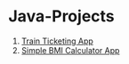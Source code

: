 # Java-Projects

1. <a href = "https://github.com/karthik13691/Train-Ticketing-App.git">Train Ticketing App</a>
2. <a href = "https://github.com/karthik13691/Java-Projects/tree/57d2cd4010a89c1a64694119d4d541ee0721092d/Simple%20BMI%20Calculator%20App">Simple BMI Calculator App</a>
 
